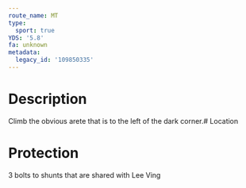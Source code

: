 ```yaml
---
route_name: MT
type:
  sport: true
YDS: '5.8'
fa: unknown
metadata:
  legacy_id: '109850335'
---
```

# Description
Climb the obvious arete that is to the left of the dark corner.# Location
# Protection
3 bolts to shunts that are shared with Lee Ving